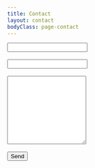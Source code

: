 ```yaml
---
title: Contact
layout: contact
bodyClass: page-contact
---
```


<form action="" method="post">
	<input type="text" name="replyto" />
	<br><br>
	<input type="text" name="subject" />
	<br><br>
	<textarea name="body" rows="10"></textarea>
	<script src="https://www.google.com/recaptcha/api/challenge?k=<6LeB-VkaAAAAAIC1ZQ2MkPEtstmUi5WjT2kDrmXj>"></script>
	<br><br>
	<button type="submit">Send</button>
</form>
